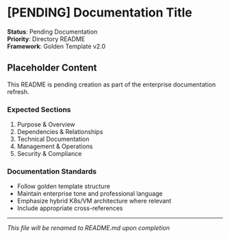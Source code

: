 # [PENDING] Documentation Title

**Status**: Pending Documentation  
**Priority**: Directory README  
**Framework**: Golden Template v2.0

## Placeholder Content

This README is pending creation as part of the enterprise documentation refresh.

### Expected Sections
1. Purpose & Overview
2. Dependencies & Relationships  
3. Technical Documentation
4. Management & Operations
5. Security & Compliance

### Documentation Standards
- Follow golden template structure
- Maintain enterprise tone and professional language
- Emphasize hybrid K8s/VM architecture where relevant
- Include appropriate cross-references

---
*This file will be renamed to README.md upon completion*
